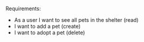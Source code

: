 Requirements:

- As a user I want to see all pets in the shelter (read)
- I want to add a pet (create)
- I want to adopt a pet (delete)
